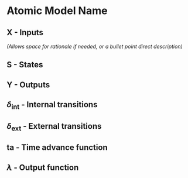 # Atomic Model Name

## X - Inputs
_(Allows space for rationale if needed, or a bullet point direct description)_
## S - States

## Y - Outputs

## $\delta$<sub>int</sub> - Internal transitions

## $\delta$<sub>ext</sub> - External transitions

## ta - Time advance function

## $\lambda$ - Output function